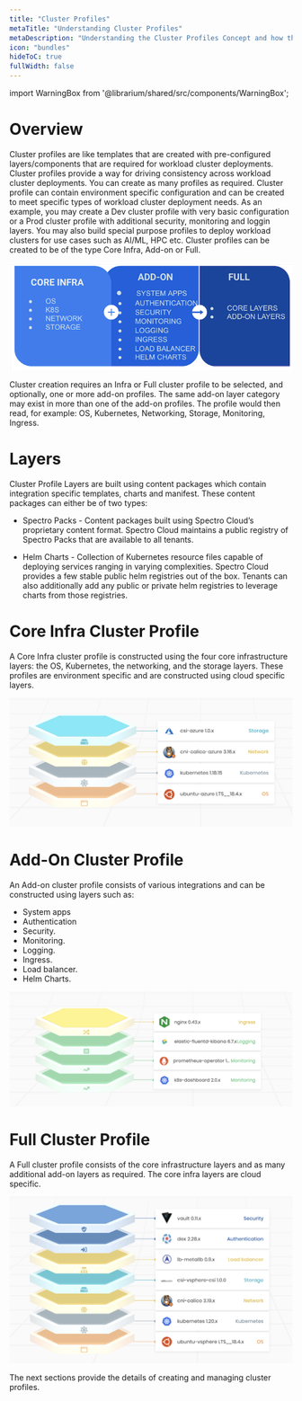```yaml
---
title: "Cluster Profiles"
metaTitle: "Understanding Cluster Profiles"
metaDescription: "Understanding the Cluster Profiles Concept and how they make Spectro Cloud powerful"
icon: "bundles"
hideToC: true
fullWidth: false
---
```


import WarningBox from '@librarium/shared/src/components/WarningBox';

# Overview
Cluster profiles are like templates that are created with pre-configured layers/components that are required for 
workload cluster deployments. Cluster profiles provide a way for driving consistency across workload cluster 
deployments. You can create as many profiles as required. Cluster profile can contain environment specific 
configuration and can be created to meet specific types of workload cluster deployment needs. As an example, you may 
create a Dev cluster profile with very basic configuration or a Prod cluster profile with additional security, monitoring 
and loggin layers. You may also build special purpose profiles to deploy workload clusters for use cases such as AI/ML, HPC etc.  Cluster profiles can be created to be of the type Core Infra, Add-on or Full.

![Cluster Profile Types](cluster_profiles.png)

Cluster creation requires an Infra or Full cluster profile to be selected, and optionally, one or more add-on profiles.  The same add-on layer category may exist in more than one of the add-on profiles. The profile would then read, for example: OS, Kubernetes, Networking, Storage, Monitoring, Ingress.

# Layers
Cluster Profile Layers are built using content packages which contain integration specific templates, charts and manifest. These content packages can either be of two types:

 * Spectro Packs  - Content packages built using Spectro Cloud’s proprietary content format. Spectro Cloud maintains a public registry of Spectro Packs that are available to all tenants.

 * Helm Charts - Collection of Kubernetes resource files capable of deploying services ranging in varying complexities. Spectro Cloud provides a few stable public helm registries out of the box. Tenants can also additionally add any public or private helm registries to leverage charts from those registries.

# Core Infra Cluster Profile
A Core Infra cluster profile is constructed using the four core infrastructure layers: the OS, Kubernetes, the networking, and the storage layers. These profiles are environment specific and are constructed using cloud specific layers.

![Core Infra Profile - Azure](03-cluster-profiles/cluster_profile_azure.png)

# Add-On Cluster Profile
An Add-on cluster profile consists of various integrations and can be constructed using layers such as:

- System apps
- Authentication
- Security.
- Monitoring.
- Logging.
- Ingress.
- Load balancer.
- Helm Charts.

![Add-On Profile](03-cluster-profiles/addon_profile.png)

# Full Cluster Profile
A Full cluster profile consists of the core infrastructure layers and as many additional add-on layers as required. The core infra layers are cloud specific.

![Full Cluster Profile](03-cluster-profiles/full_profile.png)



The next sections provide the details of creating and managing cluster profiles.
